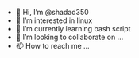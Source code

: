 - 👋 Hi, I’m @shadad350
- 👀 I’m interested in linux 
- 🌱 I’m currently learning bash script
- 💞️ I’m looking to collaborate on ...
- 📫 How to reach me ...

<!---
shadad350/shadad350 is a ✨ special ✨ repository because its `README.md` (this file) appears on your GitHub profile.
You can click the Preview link to take a look at your changes.
--->
